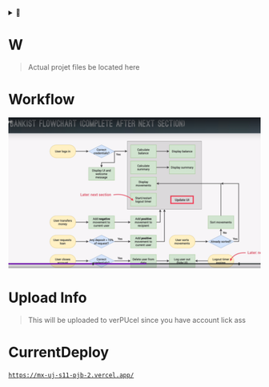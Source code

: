 <details>
<summary> 👃 </summary>
<img src="https://i.postimg.cc/cJDxX85S/image.png" width="300%">
</details>

# W

> Actual projet files be located here

# Workflow

![](./image.png)

# Upload Info

> This will be uploaded to verPUcel since you have account lick ass

# CurrentDeploy

[`https://mx-uj-s11-pjb-2.vercel.app/`](https://mx-uj-s11-pjb-2.vercel.app/)
